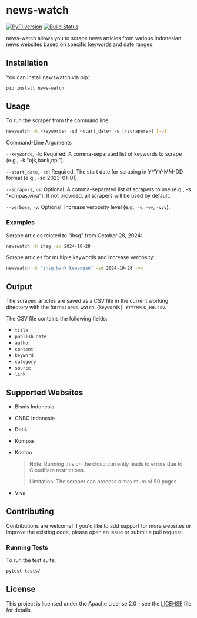 # news-watch

[![PyPI version](https://badge.fury.io/py/news-watch.svg)](https://badge.fury.io/py/news-watch)
[![Build Status](https://github.com/okkymabruri/news-watch/actions/workflows/test.yml/badge.svg)](https://github.com/okkymabruri/news-watch/actions)

news-watch allows you to scrape news articles from various Indonesian news websites based on specific keywords and date ranges.


## Installation

You can install newswatch via pip:

```bash
pip install news-watch
```

## Usage

To run the scraper from the command line:

```bash
newswatch -k <keywords> -sd <start_date> -s [<scrapers>] [-v]
```
Command-Line Arguments

`--keywords`, `-k`: Required. A comma-separated list of keywords to scrape (e.g., -k "ojk,bank,npl").

`--start_date`, `-sd`: Required. The start date for scraping in YYYY-MM-DD format (e.g., -sd 2023-01-01).

`--scrapers`, `-s`: Optional. A comma-separated list of scrapers to use (e.g., -s "kompas,viva"). If not provided, all scrapers will be used by default.

`--verbose`, `-v`: Optional. Increase verbosity level (e.g., `-v`, `-vv`, `-vvv`).



### Examples

Scrape articles related to "ihsg" from October 28, 2024:

```bash
newswatch -k ihsg -sd 2024-10-28
```

Scrape articles for multiple keywords and increase verbosity:

```bash
newswatch -k "ihsg,bank,keuangan" -sd 2024-10-28 -vv
```

## Output

The scraped articles are saved as a CSV file in the current working directory with the format `news-watch-{keywords}-YYYYMMDD_HH.csv`.

The CSV file contains the following fields:

- `title`
- `publish_date`
- `author`
- `content`
- `keyword`
- `category`
- `source`
- `link`

## Supported Websites

- Bisnis Indonesia
- CNBC Indonesia
- Detik
- Kompas
- Kontan

    > Note: Running this on the cloud currently leads to errors due to Cloudflare restrictions.
    >
    > Limitation: The scraper can process a maximum of 50 pages.

- Viva

## Contributing

Contributions are welcome! If you'd like to add support for more websites or improve the existing code, please open an issue or submit a pull request.

### Running Tests

To run the test suite:

```bash
pytest tests/
```

## License

This project is licensed under the Apache License 2.0 - see the [LICENSE](LICENSE) file for details.
